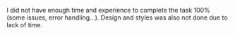 I did not have enough time and experience to complete the task 100% (some issues, error handling...).
Design and styles was also not done due to lack of time.
